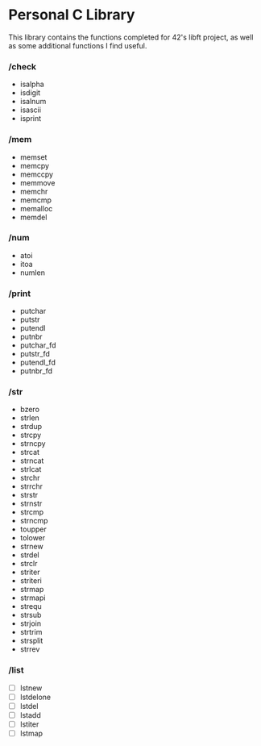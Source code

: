 # Personal C Library

This library contains the functions completed for 42's libft project, as well as some additional functions I find useful.

### /check
- isalpha
- isdigit
- isalnum
- isascii
- isprint

### /mem
- memset
- memcpy
- memccpy
- memmove
- memchr
- memcmp
- memalloc
- memdel

### /num
- atoi
- itoa
- numlen

### /print
- putchar
- putstr
- putendl
- putnbr
- putchar_fd
- putstr_fd
- putendl_fd
- putnbr_fd

### /str
- bzero
- strlen
- strdup
- strcpy
- strncpy
- strcat
- strncat
- strlcat
- strchr
- strrchr
- strstr
- strnstr
- strcmp
- strncmp
- toupper
- tolower
- strnew
- strdel
- strclr
- striter
- striteri
- strmap
- strmapi
- strequ
- strsub
- strjoin
- strtrim
- strsplit
- strrev

### /list
- [ ] lstnew
- [ ] lstdelone
- [ ] lstdel
- [ ] lstadd
- [ ] lstiter
- [ ] lstmap

